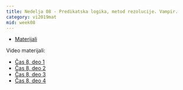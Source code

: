 ```yaml
---
title: Nedelja 08 - Predikatska logika, metod rezolucije. Vampir.
category: vi2019mat
mid: week08
---
```

- <a target="_blank" href="">Materijali</a> 

Video materijali:
- <a target="_blank" href="https://youtu.be/C7tq9i18LPY">Čas 8, deo 1</a>
- <a target="_blank" href="https://youtu.be/DPM1HWMI69A">Čas 8, deo 2</a>
- <a target="_blank" href="https://youtu.be/A8POYaoB37s">Čas 8, deo 3</a>
- <a target="_blank" href="https://youtu.be/wMoVOg4JuLg">Čas 8, deo 4</a>
